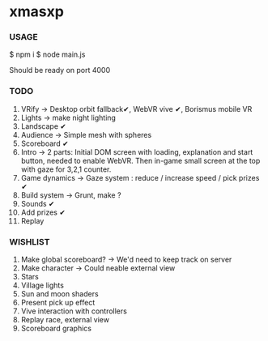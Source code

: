 # xmasxp

### USAGE

$ npm i
$ node main.js

Should be ready on port 4000

### TODO

1. VRify -> Desktop orbit fallback✔, WebVR vive ✔, Borismus mobile VR
2. Lights -> make night lighting
3. Landscape ✔
4. Audience -> Simple mesh with spheres
5. Scoreboard ✔
6. Intro -> 2 parts: Initial DOM screen with loading, explanation and start button, needed to enable WebVR. Then in-game small screen at the top with gaze for 3,2,1 counter.
7. Game dynamics -> Gaze system : reduce / increase speed / pick prizes ✔
8. Build system -> Grunt, make ?
9. Sounds ✔
10. Add prizes ✔
11. Replay

### WISHLIST

1. Make global scoreboard? -> We'd need to keep track on server
2. Make character -> Could neable external view
3. Stars
4. Village lights
5. Sun and moon shaders
6. Present pick up effect
7. Vive interaction with controllers
8. Replay race, external view
9. Scoreboard graphics